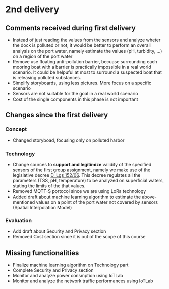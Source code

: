 # 2nd delivery
## Comments received during first delivery
* Instead of just reading the values from the sensors and analyze wheter the dock is polluted or not, it would be better to perform an overall analysis on the port water, namely estimate the values (pH, turbidity, ...)  on a region of the port water
* Remove use floating anti-pollution barrier, becuase surrounding each mooring boat with a barrier is practically impossible in a real world scenario. It could be helpuful at most to surround a suspected boat that is releasing polluted substances.
* Simplify storyboards, using less pictures. More focus on a specific scenario
* Sensors are not suitable for the goal in a real world scenario
* Cost of the single components in this phase is not important
## Changes since the first delivery
### Concept
* Changed storyboad, focusing only on polluted harbor
### Technology
* Change sources to **support and legitimize** validity of the specified sensors of the first group assignment, namely we make use of the legislative decree [D. Lgs 152/06](https://www.gazzettaufficiale.it/atto/serie_generale/caricaArticolo?art.progressivo=0&art.idArticolo=5&art.versione=1&art.codiceRedazionale=006G0171&art.dataPubblicazioneGazzetta=2006-04-14&art.idGruppo=54&art.idSottoArticolo1=10&art.idSottoArticolo=1&art.flagTipoArticolo=2). This decree regulates all the parameters (TSS, pH, temperature) to be analyzed on superficial waters, stating the limits of the that values.
* Removed MQTT-S portocol since we are using LoRa technology
* Added draft about machine learning algorithm to estimate the above-mentioned values on a point of the port water not covered by sensors (Spatial Interpolation Model)
### Evaluation
* Add draft about Security and Privacy section
* Removed Cost section since it is out of the scope of this course
## Missing functionalities
* Finalize machine learning algorithm on Technology part
* Complete Security and Privacy section
* Monitor and analyze power consmption using IoTLab
* Monitor and analyze the network traffic performances using IoTLab
